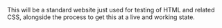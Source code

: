 This will be a standard website just used for testing of HTML and related CSS, alongside the process to get this at a live and working state.

